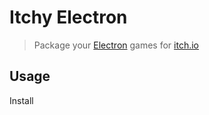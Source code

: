 # Itchy Electron

> Package your [Electron](http://electron.atom.io/) games for [itch.io](https://itch.io/)


## Usage

Install
